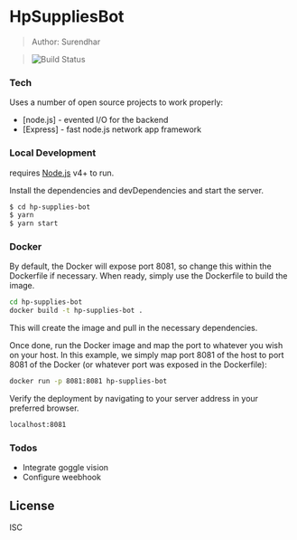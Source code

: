 # HpSuppliesBot

> Author: Surendhar

> ![Build Status](https://travis-ci.org/joemccann/dillinger.svg?branch=master)

### Tech

Uses a number of open source projects to work properly:

- [node.js] - evented I/O for the backend
- [Express] - fast node.js network app framework

### Local Development

requires [Node.js](https://nodejs.org/) v4+ to run.

Install the dependencies and devDependencies and start the server.

```sh
$ cd hp-supplies-bot
$ yarn
$ yarn start
```

### Docker

By default, the Docker will expose port 8081, so change this within the Dockerfile if necessary. When ready, simply use the Dockerfile to build the image.

```sh
cd hp-supplies-bot
docker build -t hp-supplies-bot .
```

This will create the image and pull in the necessary dependencies.

Once done, run the Docker image and map the port to whatever you wish on your host. In this example, we simply map port 8081 of the host to port 8081 of the Docker (or whatever port was exposed in the Dockerfile):

```sh
docker run -p 8081:8081 hp-supplies-bot
```

Verify the deployment by navigating to your server address in your preferred browser.

```sh
localhost:8081
```

### Todos

- Integrate goggle vision
- Configure weebhook

## License

ISC
